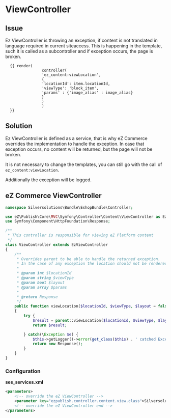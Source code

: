 # ViewController

## Issue

Ez ViewController is throwing an exception, if content is not translated in language required in current siteaccess. This is happening in the template, such it is called as a subcontroller and if exception occurs, the page is broken.

``` html+twog
  {{ render(
                controller(
                'ez_content:viewLocation',
                {
                'locationId': item.locationId,
                'viewType': 'block_item',
                'params' : {'image_alias' : image_alias}
                }
                )
                ) 
  }}
```

## Solution

Ez ViewController is defined as a service, that is why eZ Commerce overrides the implementation to handle the exception. In case that exception occurs, no content will be returned, but the page will not be broken.

It is not necessary to change the templates, you can still go with the call of `ez_content:viewLocation`.

Additionally the exception will be logged.

## eZ Commerce ViewController

``` php
namespace Silversolutions\Bundle\EshopBundle\Controller;

use eZ\Publish\Core\MVC\Symfony\Controller\Content\ViewController as EzViewController;
use Symfony\Component\HttpFoundation\Response;

/**
 * This controller is responsible for viewing eZ Platform content
 */
class ViewController extends EzViewController
{
    /**
     * Overrides parent to be able to handle the returned exception.
     * In the case of any exception the location should not be rendered.
     *
     * @param int $locationId
     * @param string $viewType
     * @param bool $layout
     * @param array $params
     *
     * @return Response
     */
    public function viewLocation($locationId, $viewType, $layout = false, array $params = array())
    {
        try {
            $result = parent::viewLocation($locationId, $viewType, $layout, $params);
            return $result;

        } catch(\Exception $e) {
            $this->getLogger()->error(get_class($this) . ' catched Exception: "' . $e->getMessage());
            return new Response();
        }
    }
}
```

### Configuration

**ses_services.xml**

``` xml
<parameters>    
    <!-- override the eZ ViewController -->
    <parameter key="ezpublish.controller.content.view.class">Silversolutions\Bundle\EshopBundle\Controller\ViewController</parameter>
    <!-- override the eZ ViewController end -->
</parameters>
```
